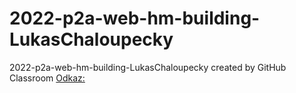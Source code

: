# 2022-p2a-web-hm-building-LukasChaloupecky
2022-p2a-web-hm-building-LukasChaloupecky created by GitHub Classroom
[Odkaz: ](https://pslib-cz.github.io/2022-p2a-web-hm-building-LukasChaloupecky/)


